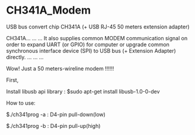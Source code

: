 # CH341A_Modem

USB bus convert chip CH341A (+ USB RJ-45 50 meters extension adapter)

CH341A... ... ... It also supplies common MODEM communication signal on order to expand UART (or GPIO) for computer or upgrade common synchronous interface device (SPI) to USB bus (+ Extension Adapter) directly. ... ... ... 

Wow! Just a 50 meters-wireline modem !!!!!!

First,

Install libusb api library : $sudo apt-get install libusb-1.0-0-dev

How to use:

$./ch341prog -a  : D4-pin pull-down(low) 

$./ch341prog -b  : D4-pin pull-up(high)
